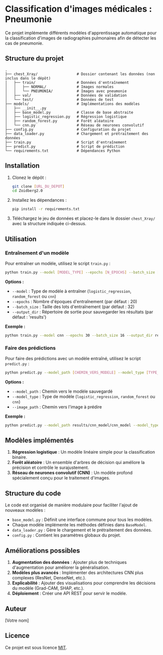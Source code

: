 # Classification d'images médicales : Pneumonie

Ce projet implémente différents modèles d'apprentissage automatique pour la classification d'images de radiographies pulmonaires afin de détecter les cas de pneumonie.

## Structure du projet

```
.
├── chest_Xray/                  # Dossier contenant les données (non inclus dans le dépôt)
│   ├── train/                   # Données d'entraînement
│   │   ├── NORMAL/              # Images normales
│   │   └── PNEUMONIA/           # Images avec pneumonie
│   ├── val/                     # Données de validation
│   └── test/                    # Données de test
├── models/                      # Implémentations des modèles
│   ├── __init__.py
│   ├── base_model.py            # Classe de base abstraite
│   ├── logistic_regression.py   # Régression logistique
│   ├── random_forest.py         # Forêt aléatoire
│   └── cnn.py                   # Réseau de neurones convolutif
├── config.py                    # Configuration du projet
├── data_loader.py               # Chargement et prétraitement des données
├── train.py                     # Script d'entraînement
├── predict.py                   # Script de prédiction
└── requirements.txt             # Dépendances Python
```

## Installation

1. Clonez le dépôt :
   ```bash
   git clone [URL_DU_DEPOT]
   cd Zoidberg2.0
   ```

2. Installez les dépendances :
   ```bash
   pip install -r requirements.txt
   ```

3. Téléchargez le jeu de données et placez-le dans le dossier `chest_Xray/` avec la structure indiquée ci-dessus.

## Utilisation

### Entraînement d'un modèle

Pour entraîner un modèle, utilisez le script `train.py` :

```bash
python train.py --model [MODEL_TYPE] --epochs [N_EPOCHS] --batch_size [BATCH_SIZE] --output_dir [OUTPUT_DIR]
```

**Options :**
- `--model` : Type de modèle à entraîner (`logistic_regression`, `random_forest` ou `cnn`)
- `--epochs` : Nombre d'époques d'entraînement (par défaut : 20)
- `--batch_size` : Taille des lots d'entraînement (par défaut : 32)
- `--output_dir` : Répertoire de sortie pour sauvegarder les résultats (par défaut : 'results')

**Exemple :**
```bash
python train.py --model cnn --epochs 30 --batch_size 16 --output_dir results/cnn_model
```

### Faire des prédictions

Pour faire des prédictions avec un modèle entraîné, utilisez le script `predict.py` :

```bash
python predict.py --model_path [CHEMIN_VERS_MODELE] --model_type [TYPE_MODELE] --image_path [CHEMIN_IMAGE]
```

**Options :**
- `--model_path` : Chemin vers le modèle sauvegardé
- `--model_type` : Type de modèle (`logistic_regression`, `random_forest` ou `cnn`)
- `--image_path` : Chemin vers l'image à prédire

**Exemple :**
```bash
python predict.py --model_path results/cnn_model/cnn_model --model_type cnn --image_path chest_Xray/test/NORMAL/IM-0001-0001.jpeg
```

## Modèles implémentés

1. **Régression logistique** : Un modèle linéaire simple pour la classification binaire.
2. **Forêt aléatoire** : Un ensemble d'arbres de décision qui améliore la précision et contrôle le surajustement.
3. **Réseau de neurones convolutif (CNN)** : Un modèle profond spécialement conçu pour le traitement d'images.

## Structure du code

Le code est organisé de manière modulaire pour faciliter l'ajout de nouveaux modèles :

- `base_model.py` : Définit une interface commune pour tous les modèles.
- Chaque modèle implémente les méthodes définies dans `BaseModel`.
- `data_loader.py` : Gère le chargement et le prétraitement des données.
- `config.py` : Contient les paramètres globaux du projet.

## Améliorations possibles

1. **Augmentation des données** : Ajouter plus de techniques d'augmentation pour améliorer la généralisation.
2. **Modèles plus avancés** : Implémenter des architectures CNN plus complexes (ResNet, DenseNet, etc.).
3. **Explicabilité** : Ajouter des visualisations pour comprendre les décisions du modèle (Grad-CAM, SHAP, etc.).
4. **Déploiement** : Créer une API REST pour servir le modèle.

## Auteur

[Votre nom]

## Licence

Ce projet est sous licence [MIT](LICENSE).
